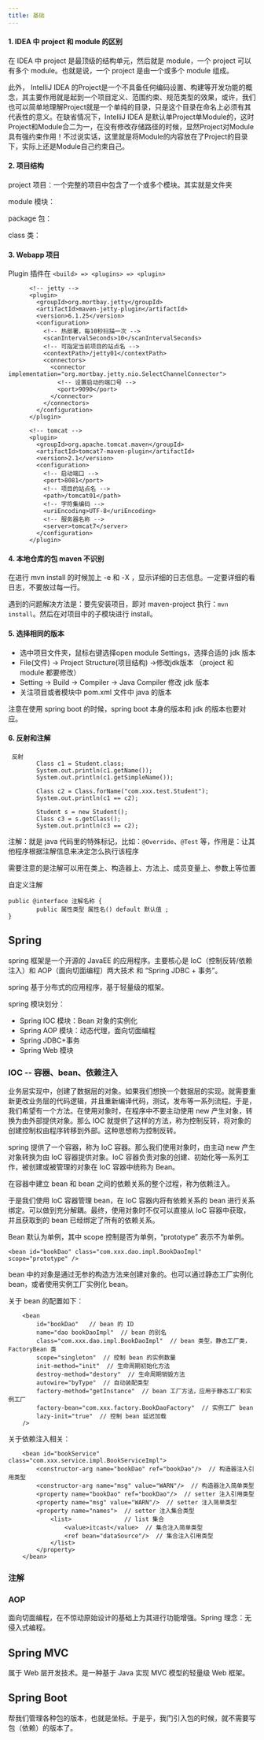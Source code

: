 ```yaml
---
title: 基础
---
```


#### 1. IDEA 中 project 和 module 的区别

在 IDEA 中 project 是最顶级的结构单元，然后就是 module，一个 project 可以有多个 module。也就是说，一个 project 是由一个或多个 module 组成。

此外， IntelliJ IDEA 的Project是一个不具备任何编码设置、构建等开发功能的概念，其主要作用就是起到一个项目定义、范围约束、规范类型的效果，或许，我们也可以简单地理解Project就是一个单纯的目录，只是这个目录在命名上必须有其代表性的意义。在缺省情况下，IntelliJ IDEA 是默认单Project单Module的，这时Project和Module合二为一，在没有修改存储路径的时候，显然Project对Module具有强约束作用！不过说实话，这里就是将Module的内容放在了Project的目录下，实际上还是Module自己约束自己。

#### 2. 项目结构

project 项目：一个完整的项目中包含了一个或多个模块。其实就是文件夹

module 模块：

package 包：

class 类：

#### 3. Webapp 项目

Plugin 插件在 `<build> => <plugins> => <plugin>`

```
      <!-- jetty -->
      <plugin>
        <groupId>org.mortbay.jetty</groupId>
        <artifactId>maven-jetty-plugin</artifactId>
        <version>6.1.25</version>
        <configuration>
          <!-- 热部署，每10秒扫描一次 -->
          <scanIntervalSeconds>10</scanIntervalSeconds>
          <!-- 可指定当前项目的站点名 -->
          <contextPath>/jetty01</contextPath>
          <connectors>
            <connector implementation="org.mortbay.jetty.nio.SelectChannelConnector">
              <!-- 设置启动的端口号 -->
              <port>9090</port>
            </connector>
          </connectors>
        </configuration>
      </plugin>

      <!-- tomcat -->
      <plugin>
        <groupId>org.apache.tomcat.maven</groupId>
        <artifactId>tomcat7-maven-plugin</artifactId>
        <version>2.1</version>
        <configuration>
          <!-- 启动端口 -->
          <port>8081</port>
          <!-- 项目的站点名 -->
          <path>/tomcat01</path>
          <!-- 字符集编码 -->
          <uriEncoding>UTF-8</uriEncoding>
          <!-- 服务器名称 -->
          <server>tomcat7</server>
        </configuration>
      </plugin>
```

#### 4. 本地仓库的包 maven 不识别

在进行 mvn install 的时候加上 -e 和 -X ，显示详细的日志信息。一定要详细的看日志，不要放过每一行。

遇到的问题解决方法是：要先安装项目，即对 maven-project 执行：`mvn install`。然后在对项目中的子模块进行 install。

#### 5. 选择相同的版本

- 选中项目文件夹，鼠标右键选择open module Settings，选择合适的 jdk 版本
- File(文件) -> Project Structure(项目结构) ->修改jdk版本 （project 和 module 都要修改）
- Setting -> Build -> Compiler -> Java Compiler 修改 jdk 版本
- 关注项目或者模块中 pom.xml 文件中 java 的版本

注意在使用 spring boot 的时候，spring boot 本身的版本和 jdk 的版本也要对应。

#### 6. 反射和注解

```
 反射
        Class c1 = Student.class;
        System.out.println(c1.getName());
        System.out.println(c1.getSimpleName());

        Class c2 = Class.forName("com.xxx.test.Student");
        System.out.println(c1 == c2);

        Student s = new Student();
        Class c3 = s.getClass();
        System.out.println(c3 == c2);
```

注解：就是 java 代码里的特殊标记，比如：`@Override`、`@Test` 等，作用是：让其他程序根据注解信息来决定怎么执行该程序

需要注意的是注解可以用在类上、构造器上、方法上、成员变量上、参数上等位置

自定义注解

```
public @interface 注解名称 {
		public 属性类型 属性名() default 默认值 ;
}
```

## Spring

spring 框架是一个开源的 JavaEE 的应用程序。主要核心是 IoC（控制反转/依赖注入）和 AOP（面向切面编程）两大技术 和 “Spring JDBC + 事务”。

spring 基于分布式的应用程序，基于轻量级的框架。

spring 模块划分：

- Spring IOC 模块：Bean 对象的实例化
- Spring AOP 模块：动态代理，面向切面编程
- Spring JDBC+事务
- Spring Web 模块

### IOC -- 容器、bean、依赖注入

业务层实现中，创建了数据层的对象。如果我们想换一个数据层的实现。就需要重新更改业务层的代码逻辑，并且重新编译代码，测试，发布等一系列流程。于是，我们希望有一个方法。在使用对象时，在程序中不要主动使用 new 产生对象，转换为由外部提供对象。那么 IOC 就提供了这样的方法，称为控制反转，将对象的创建控制权由程序转移到外部。这种思想称为控制反转。

spring 提供了一个容器，称为 IoC 容器。那么我们使用对象时，由主动 new 产生对象转换为由 IoC 容器提供对象。IoC 容器负责对象的创建、初始化等一系列工作，被创建或被管理的对象在 IoC 容器中统称为 Bean。

在容器中建立 bean 和 bean 之间的依赖关系的整个过程，称为依赖注入。

于是我们使用 IoC 容器管理 bean，在 IoC 容器内将有依赖关系的 bean 进行关系绑定。可以做到充分解耦。最终，使用对象时不仅可以直接从 IoC 容器中获取，并且获取到的 bean 已经绑定了所有的依赖关系。

Bean 默认为单例，其中 scope 控制是否为单例，“prototype” 表示不为单例。

```
<bean id="bookDao" class="com.xxx.dao.impl.BookDaoImpl" scope="prototype" />
```

bean 中的对象是通过无参的构造方法来创建对象的。也可以通过静态工厂实例化 bean，或者使用实例工厂实例化 bean。

关于 bean 的配置如下：

```
    <bean
        id="bookDao"   // bean 的 ID
        name="dao bookDaoImpl"  // bean 的别名
        class="com.xxx.dao.impl.BookDaoImpl"  // bean 类型，静态工厂类，FactoryBean 类
        scope="singleton"  // 控制 bean 的实例数量
        init-method="init"  // 生命周期初始化方法
        destroy-method="destory"  // 生命周期销毁方法
        autowire="byType"  // 自动装配类型
        factory-method="getInstance"  // bean 工厂方法，应用于静态工厂和实例工厂
        factory-bean="com.xxx.factory.BookDaoFactory"  // 实例工厂 bean
        lazy-init="true"  // 控制 bean 延迟加载
    />
```

关于依赖注入相关：

```
    <bean id="bookService" class="com.xxx.service.impl.BookServiceImpl">
        <constructor-arg name="bookDao" ref="bookDao"/>  // 构造器注入引用类型
        <constructor-arg name="msg" value="WARN"/>  // 构造器注入简单类型
        <property name="bookDao" ref="bookDao"/>  // setter 注入引用类型
        <property name="msg" value="WARN"/>  // setter 注入简单类型
        <property name="names">  // setter 注入集合类型
            <list>               // list 集合
                <value>itcast</value>  // 集合注入简单类型
                <ref bean="dataSource"/>  // 集合注入引用类型
            </list>
        </property>
    </bean>
```

### 注解

### AOP

面向切面编程，在不惊动原始设计的基础上为其进行功能增强。Spring 理念：无侵入式编程。





## Spring MVC

属于 Web 层开发技术。是一种基于 Java 实现 MVC 模型的轻量级 Web 框架。





## Spring Boot

帮我们管理各种包的版本，也就是坐标。于是乎，我门引入包的时候，就不需要写包（依赖）的版本了。































